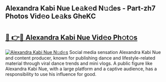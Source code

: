 ## Alexandra Kabi Nue Le𝚊k𝚎d N𝚞𝚍es - Part-zh7 Photos Vid𝚎o Le𝚊ks GheKC

# <h2><a href="http://fb2pa1.evod.top/?m=Alexandra+Kabi+Nue">🔗 👉🔴 Alexandra Kabi Nue Vid𝚎o Ph𝚘t𝚘s</a></h2>

[![Alexandra Kabi Nue N𝚞d𝚎s](https://i.imgur.com/8V9OHl7.gif)](http://fb2pa1.evod.top/?m=Alexandra+Kabi+Nue)
Social media sensation Alexandra Kabi Nue and content producer, known for publishing dance and lifestyle-related material through viral dance trends and mini vlogs. A public figure like Alexandra Kabi Nue, with a large platform and a captive audience, has a responsibility to use his influence for good. 
